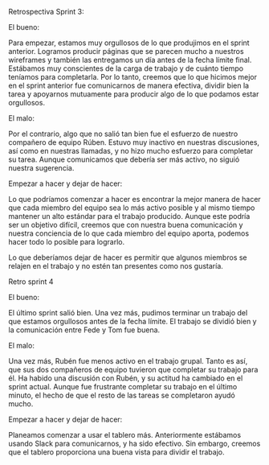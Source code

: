 Retrospectiva Sprint 3:

El bueno:

Para empezar, estamos muy orgullosos de lo que produjimos en el sprint anterior. Logramos producir páginas que se parecen mucho a nuestros wireframes y también las entregamos un día antes de la fecha límite final. Estábamos muy conscientes de la carga de trabajo y de cuánto tiempo teníamos para completarla. Por lo tanto, creemos que lo que hicimos mejor en el sprint anterior fue comunicarnos de manera efectiva, dividir bien la tarea y apoyarnos mutuamente para producir algo de lo que podamos estar orgullosos.

El malo:

Por el contrario, algo que no salió tan bien fue el esfuerzo de nuestro compañero de equipo Rúben. Estuvo muy inactivo en nuestras discusiones, así como en nuestras llamadas, y no hizo mucho esfuerzo para completar su tarea. Aunque comunicamos que debería ser más activo, no siguió nuestra sugerencia.


Empezar a hacer y dejar de hacer:

Lo que podríamos comenzar a hacer es encontrar la mejor manera de hacer que cada miembro del equipo sea lo más activo posible y al mismo tiempo mantener un alto estándar para el trabajo producido. Aunque este podría ser un objetivo difícil, creemos que con nuestra buena comunicación y nuestra conciencia de lo que cada miembro del equipo aporta, podemos hacer todo lo posible para lograrlo.

Lo que deberíamos dejar de hacer es permitir que algunos miembros se relajen en el trabajo y no estén tan presentes como nos gustaría.

Retro sprint 4

El bueno:

El último sprint salió bien. Una vez más, pudimos terminar un trabajo del que estamos orgullosos antes de la fecha límite. El trabajo se dividió bien y la comunicación entre Fede y Tom fue buena.

El malo:

Una vez más, Rubén fue menos activo en el trabajo grupal. Tanto es así, que sus dos compañeros de equipo tuvieron que completar su trabajo para él. Ha habido una discusión con Rubén, y su actitud ha cambiado en el sprint actual. Aunque fue frustrante completar su trabajo en el último minuto, el hecho de que el resto de las tareas se completaron ayudó mucho.

Empezar a hacer y dejar de hacer:

Planeamos comenzar a usar el tablero más. Anteriormente estábamos usando Slack para comunicarnos, y ha sido efectivo. Sin embargo, creemos que el tablero proporciona una buena vista para dividir el trabajo.


